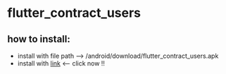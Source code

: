 # flutter_contract_users

## how to install:

 - install with file path --> /android/download/flutter_contract_users.apk
 - install with [link](https://drive.google.com/file/d/1PgkqCjhrDXQYRi2fnVNaXsjeWBsHCwlf/view?usp=sharing) <-- click now !!


